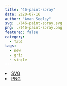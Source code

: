 ```yaml
---
title: "46-paint-spray"
date: 2020-07-16
author: "Aman Seelay"
svg: ./046-paint-spray.svg
png: ./046-paint-spray.png
featured: false
category:
  - Tab1
tags:
  - new
  - grid
  - single
---
```

<li><a href="./046-paint-spray.svg" download className="btn-svg">SVG</a></li>
<li><a href="./046-paint-spray.png" download className="btn-png">PNG</a></li>
